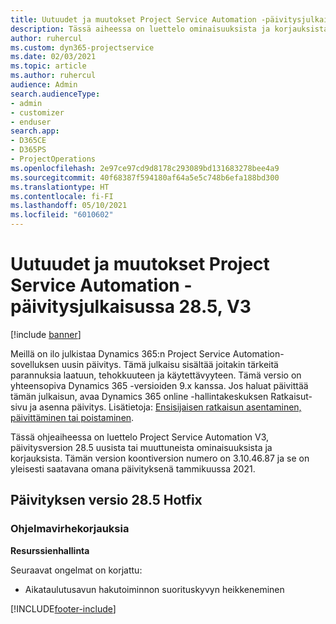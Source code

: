 ```yaml
---
title: Uutuudet ja muutokset Project Service Automation -päivitysjulkaisussa 28.5, Hotfix, V3
description: Tässä aiheessa on luettelo ominaisuuksista ja korjauksista Project Service Automationin Päivitysjulkaisussa 28.5 Hotfix, V3.
author: ruhercul
ms.custom: dyn365-projectservice
ms.date: 02/03/2021
ms.topic: article
ms.author: ruhercul
audience: Admin
search.audienceType:
- admin
- customizer
- enduser
search.app:
- D365CE
- D365PS
- ProjectOperations
ms.openlocfilehash: 2e97ce97cd9d8178c293089bd131683278bee4a9
ms.sourcegitcommit: 40f68387f594180af64a5e5c748b6efa188bd300
ms.translationtype: HT
ms.contentlocale: fi-FI
ms.lasthandoff: 05/10/2021
ms.locfileid: "6010602"
---
```

# <a name="whats-new-or-changed-in-project-service-automation-update-release-285-v3"></a>Uutuudet ja muutokset Project Service Automation -päivitysjulkaisussa 28.5, V3

[!include [banner](../includes/psa-now-project-operations.md)]

Meillä on ilo julkistaa Dynamics 365:n Project Service Automation-sovelluksen uusin päivitys. Tämä julkaisu sisältää joitakin tärkeitä parannuksia laatuun, tehokkuuteen ja käytettävyyteen. Tämä versio on yhteensopiva Dynamics 365 -versioiden 9.x kanssa. Jos haluat päivittää tämän julkaisun, avaa Dynamics 365 online -hallintakeskuksen Ratkaisut-sivu ja asenna päivitys. Lisätietoja: [Ensisijaisen ratkaisun asentaminen, päivittäminen tai poistaminen](/power-platform/admin/install-remove-preferred-solution).

Tässä ohjeaiheessa on luettelo Project Service Automation V3, päivitysversion 28.5 uusista tai muuttuneista ominaisuuksista ja korjauksista. Tämän version koontiversion numero on 3.10.46.87 ja se on yleisesti saatavana omana päivityksenä tammikuussa 2021.

## <a name="update-release-285-hotfix"></a>Päivityksen versio 28.5 Hotfix

### <a name="bug-fixes"></a>Ohjelmavirhekorjauksia

**Resurssienhallinta**

Seuraavat ongelmat on korjattu:

- Aikataulutusavun hakutoiminnon suorituskyvyn heikkeneminen



[!INCLUDE[footer-include](../includes/footer-banner.md)]